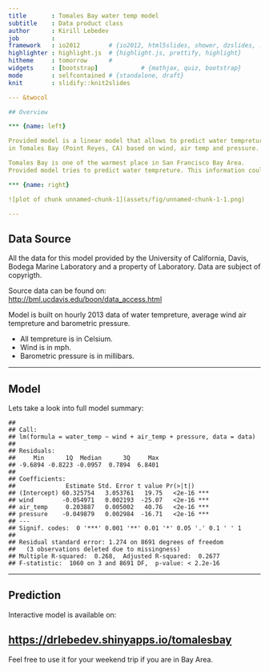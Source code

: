 ```yaml
---
title       : Tomales Bay water temp model
subtitle    : Data product class
author      : Kirill Lebedev
job         : 
framework   : io2012        # {io2012, html5slides, shower, dzslides, ...}
highlighter : highlight.js  # {highlight.js, prettify, highlight}
hitheme     : tomorrow      # 
widgets     : [bootstrap]            # {mathjax, quiz, bootstrap}
mode        : selfcontained # {standalone, draft}
knit        : slidify::knit2slides

--- &twocol

## Overview

*** {name: left}

Provided model is a linear model that allows to predict water tempreture
in Tomales Bay (Point Reyes, CA) based on wind, air temp and pressure.

Tomales Bay is one of the warmest place in San Francisco Bay Area. 
Provided model tries to predict water tempreture. This information could be really valuable for a good weekend escape ;)

*** {name: right}

![plot of chunk unnamed-chunk-1](assets/fig/unnamed-chunk-1-1.png) 

--- 
```


## Data Source

All the data for this model provided by the University of California, Davis, Bodega Marine Laboratory and a property of Laboratory. Data are subject of copyrigth.
                          
Source data can be found on: http://bml.ucdavis.edu/boon/data_access.html

Model is built on hourly 2013 data of water tempreture, average wind air tempreture and barometric pressure. 
                             
* All tempreture is in Celsium. 
* Wind is in mph. 
* Barometric pressure is in millibars.

---

## Model

Lets take a look into full model summary:


```
## 
## Call:
## lm(formula = water_temp ~ wind + air_temp + pressure, data = data)
## 
## Residuals:
##     Min      1Q  Median      3Q     Max 
## -9.6894 -0.8223 -0.0957  0.7894  6.8401 
## 
## Coefficients:
##              Estimate Std. Error t value Pr(>|t|)    
## (Intercept) 60.325754   3.053761   19.75   <2e-16 ***
## wind        -0.054971   0.002193  -25.07   <2e-16 ***
## air_temp     0.203887   0.005002   40.76   <2e-16 ***
## pressure    -0.049879   0.002984  -16.71   <2e-16 ***
## ---
## Signif. codes:  0 '***' 0.001 '**' 0.01 '*' 0.05 '.' 0.1 ' ' 1
## 
## Residual standard error: 1.274 on 8691 degrees of freedom
##   (3 observations deleted due to missingness)
## Multiple R-squared:  0.268,	Adjusted R-squared:  0.2677 
## F-statistic:  1060 on 3 and 8691 DF,  p-value: < 2.2e-16
```

---

## Prediction 

Interactive model is available on:

## https://drlebedev.shinyapps.io/tomalesbay


Feel free to use it for your weekend trip if you are in Bay Area.

